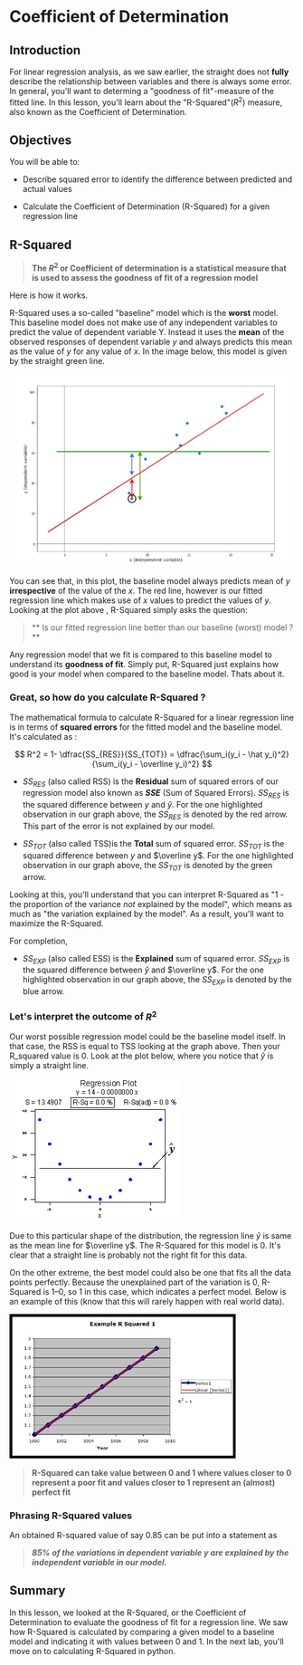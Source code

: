 
# Coefficient of Determination

## Introduction
For linear regression analysis, as we saw earlier, the straight does not **fully** describe the relationship between variables and there is always some error. In general, you'll want to determing a "goodness of fit"-measure of the fitted line. In this lesson, you'll learn about the "R-Squared"($R^2$) measure, also known as the Coefficient of Determination.

## Objectives
You will be able to:

* Describe squared error to identify the difference between predicted and actual values

* Calculate the Coefficient of Determination (R-Squared) for a given regression line

## R-Squared
> **The $R^2$ or Coefficient of determination is a statistical measure that is used to assess the goodness of fit of a regression model**

Here is how it works. 

R-Squared uses a so-called "baseline" model which is the **worst** model. This baseline model does not make use of any independent variables to predict the value of dependent variable Y. Instead it uses the **mean** of the observed responses of dependent variable $y$ and always predicts this mean as the value of $y$ for any value of $x$. In the image below, this model is given by the straight green line.


<img src="images/lin_reg_RSS.png" width=600>

You can see that, in this plot, the baseline model always predicts mean of $y$ **irrespective** of the value of the $x$. The red line, however is our fitted regression line which makes use of $x$ values to predict the values of $y$. Looking at the plot above , R-Squared simply asks the question:

>** Is our fitted regression line better than our baseline (worst) model ?**

Any regression model that we fit is compared to this baseline model to understand its **goodness of fit**. Simply put, R-Squared just explains how good is your model when compared to the baseline model. Thats about it. 

### Great, so how do you calculate R-Squared ?

The mathematical formula to calculate R-Squared for a linear regression line is in terms of **squared errors** for the fitted model and the baseline model. It's calculated as :

$$ R^2 = 1- \dfrac{SS_{RES}}{SS_{TOT}} = \dfrac{\sum_i(y_i - \hat y_i)^2}{\sum_i(y_i - \overline y_i)^2} $$

* $SS_{RES}$ (also called RSS) is the **Residual** sum of squared errors of our regression model also known as **$SSE$** (Sum of Squared Errors). $SS_{RES}$ is the squared difference between $y$ and $\hat y$. For the one highlighted observation in our graph above, the $SS_{RES}$ is denoted by the red arrow. This part of the error is not explained by our model.


* $SS_{TOT}$ (also called TSS)is the **Total** sum of squared error. $SS_{TOT}$ is the squared difference between $y$ and $\overline y$. For the one highlighted observation in our graph above, the $SS_{TOT}$ is denoted by the green arrow.

Looking at this, you'll understand that you can interpret R-Squared as "1 - the proportion of the variance _not_ explained by the model", which means as much as "the variation explained by the model". As a result, you'll want to maximize the R-Squared.

For completion, 

* $SS_{EXP}$ (also called ESS) is the **Explained** sum of squared error. $SS_{EXP}$ is the squared difference between $\hat y$ and $\overline y$. For the one highlighted observation in our graph above, the $SS_{EXP}$ is denoted by the blue arrow.




### Let's interpret the outcome of $R^2$

Our worst possible regression model could be the baseline model itself. In that case, the RSS is equal to TSS looking at the graph above. Then your R_squared value is 0. Look at the plot below, where you notice that $\hat y$ is simply a straight line.

![](images/rs5.gif)

Due to this particular shape of the distribution, the regression line $\hat y$ is same as the mean line for $\overline y$. The R-Squared for this model is 0. It's clear that a straight line is probably not the right fit for this data.

On the other extreme, the best model could also be one that fits all the data points perfectly. Because the unexplained part of the variation is 0, R-Squared is 1–0, so 1 in this case, which indicates a perfect model. Below is an example of this (know that this will rarely happen with real world data).

<img src="images/rs6.jpg" width=400>

> **R-Squared can take value between 0 and 1 where values closer to 0 represent a poor fit and values closer to 1 represent an (almost) perfect fit**

### Phrasing R-Squared values 

An obtained R-squared value of say 0.85 can be put into a statement as 

> ***85% of the variations in dependent variable $y$ are explained by the independent variable in our model.***

## Summary 
In this lesson, we looked at the R-Squared, or the Coefficient of Determination to evaluate the goodness of fit for a regression line. We saw how R-Squared is calculated by comparing a given model to a baseline model and indicating it with values between 0 and 1. In the next lab, you'll move on to calculating R-Squared in python. 
